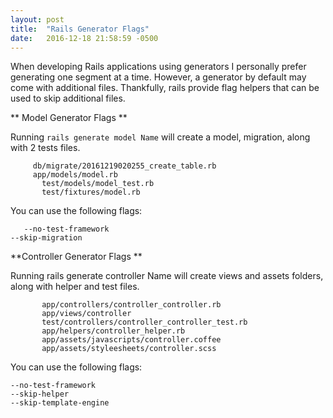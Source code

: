 ```yaml
---
layout: post
title:  "Rails Generator Flags"
date:   2016-12-18 21:58:59 -0500
---
```



When developing Rails applications using generators I personally prefer generating one segment at a time. However, a generator by default may come with additional files.
Thankfully, rails provide flag helpers that can be used to skip additional files. 

** Model Generator Flags
**

Running `rails generate model Name` will create a model,  migration, along with 2 tests files.

	  	 db/migrate/20161219020255_create_table.rb
	  	 app/models/model.rb
		   test/models/model_test.rb
		   test/fixtures/model.rb
									 
You can use the following flags:

`	--no-test-framework`         
	`--skip-migration`
	
**Controller Generator Flags
**

Running rails generate controller Name will create views and assets folders, along with helper and test files.

           app/controllers/controller_controller.rb
           app/views/controller
           test/controllers/controller_controller_test.rb
           app/helpers/controller_helper.rb
           app/assets/javascripts/controller.coffee
           app/assets/styleesheets/controller.scss

You can use the following flags:

    --no-test-framework
    --skip-helper
    --skip-template-engine

 

	



